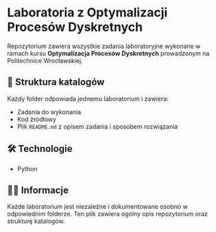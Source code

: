 # Laboratoria z Optymalizacji Procesów Dyskretnych

Repozytorium zawiera wszystkie zadania laboratoryjne wykonane w ramach kursu **Optymalizacja Procesów Dyskretnych** prowadzonym na Politechnice Wrocławskiej.

## 📂 Struktura katalogów

Każdy folder odpowiada jednemu laboratorium i zawiera:
- Zadania do wykonania
- Kod źródłowy
- Plik `README.md` z opisem zadania i sposobem rozwiązania


## 🛠 Technologie

- Python

## 👨‍🎓 Informacje

Każde laboratorium jest niezależne i dokumentowane osobno w odpowiednim folderze. Ten plik zawiera ogólny opis repozytorium oraz strukturę katalogów.
